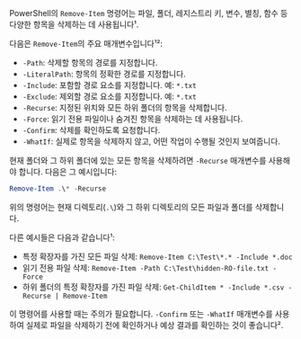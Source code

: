PowerShell의 `Remove-Item` 명령어는 파일, 폴더, 레지스트리 키, 변수, 별칭, 함수 등 다양한 항목을 삭제하는 데 사용됩니다¹. 

다음은 `Remove-Item`의 주요 매개변수입니다¹²:
- `-Path`: 삭제할 항목의 경로를 지정합니다.
- `-LiteralPath`: 항목의 정확한 경로를 지정합니다.
- `-Include`: 포함할 경로 요소를 지정합니다. 예: `*.txt`
- `-Exclude`: 제외할 경로 요소를 지정합니다. 예: `*.txt`
- `-Recurse`: 지정된 위치와 모든 하위 폴더의 항목을 삭제합니다.
- `-Force`: 읽기 전용 파일이나 숨겨진 항목을 삭제하는 데 사용됩니다.
- `-Confirm`: 삭제를 확인하도록 요청합니다.
- `-WhatIf`: 실제로 항목을 삭제하지 않고, 어떤 작업이 수행될 것인지 보여줍니다.

현재 폴더와 그 하위 폴더에 있는 모든 항목을 삭제하려면 `-Recurse` 매개변수를 사용해야 합니다. 다음은 그 예시입니다:

```powershell
Remove-Item .\* -Recurse
```

위의 명령어는 현재 디렉토리(`.\`)와 그 하위 디렉토리의 모든 파일과 폴더를 삭제합니다.

다른 예시들은 다음과 같습니다¹:

- 특정 확장자를 가진 모든 파일 삭제: `Remove-Item C:\Test\*.* -Include *.doc`
- 읽기 전용 파일 삭제: `Remove-Item -Path C:\Test\hidden-RO-file.txt -Force`
- 하위 폴더의 특정 확장자를 가진 파일 삭제: `Get-ChildItem * -Include *.csv -Recurse | Remove-Item`

이 명령어를 사용할 때는 주의가 필요합니다. `-Confirm` 또는 `-WhatIf` 매개변수를 사용하여 실제로 파일을 삭제하기 전에 확인하거나 예상 결과를 확인하는 것이 좋습니다².

